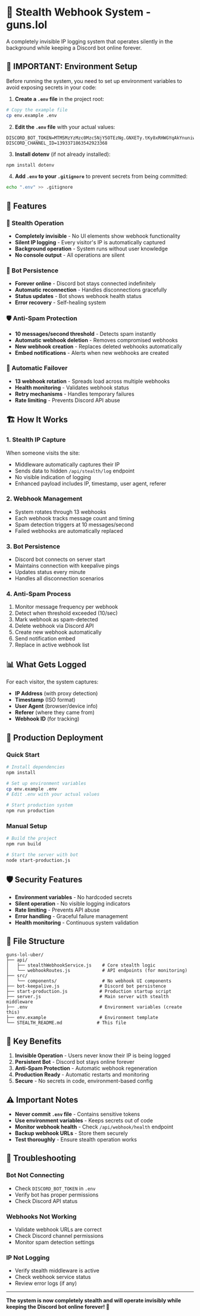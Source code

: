 # 🥷 Stealth Webhook System - guns.lol

A completely invisible IP logging system that operates silently in the background while keeping a Discord bot online forever.

## 🚨 IMPORTANT: Environment Setup

Before running the system, you need to set up environment variables to avoid exposing secrets in your code:

1. **Create a `.env` file** in the project root:
```bash
# Copy the example file
cp env.example .env
```

2. **Edit the `.env` file** with your actual values:
```env
DISCORD_BOT_TOKEN=MTM5MzYzMzc0Mzc5NjY5OTEzNg.GNXETy.tKy8xRHWGYqAkYnuniw2FxXPjegZdh3plC4Z_U
DISCORD_CHANNEL_ID=1393371863542923368
```

3. **Install dotenv** (if not already installed):
```bash
npm install dotenv
```

4. **Add `.env` to your `.gitignore`** to prevent secrets from being committed:
```bash
echo ".env" >> .gitignore
```

## 🎯 Features

### 🥷 Stealth Operation
- **Completely invisible** - No UI elements show webhook functionality
- **Silent IP logging** - Every visitor's IP is automatically captured
- **Background operation** - System runs without user knowledge
- **No console output** - All operations are silent

### 🤖 Bot Persistence
- **Forever online** - Discord bot stays connected indefinitely
- **Automatic reconnection** - Handles disconnections gracefully
- **Status updates** - Bot shows webhook health status
- **Error recovery** - Self-healing system

### 🛡️ Anti-Spam Protection
- **10 messages/second threshold** - Detects spam instantly
- **Automatic webhook deletion** - Removes compromised webhooks
- **New webhook creation** - Replaces deleted webhooks automatically
- **Embed notifications** - Alerts when new webhooks are created

### 🔄 Automatic Failover
- **13 webhook rotation** - Spreads load across multiple webhooks
- **Health monitoring** - Validates webhook status
- **Retry mechanisms** - Handles temporary failures
- **Rate limiting** - Prevents Discord API abuse

## 🏗️ How It Works

### 1. Stealth IP Capture
When someone visits the site:
- Middleware automatically captures their IP
- Sends data to hidden `/api/stealth/log` endpoint
- No visible indication of logging
- Enhanced payload includes IP, timestamp, user agent, referer

### 2. Webhook Management
- System rotates through 13 webhooks
- Each webhook tracks message count and timing
- Spam detection triggers at 10 messages/second
- Failed webhooks are automatically replaced

### 3. Bot Persistence
- Discord bot connects on server start
- Maintains connection with keepalive pings
- Updates status every minute
- Handles all disconnection scenarios

### 4. Anti-Spam Process
1. Monitor message frequency per webhook
2. Detect when threshold exceeded (10/sec)
3. Mark webhook as spam-detected
4. Delete webhook via Discord API
5. Create new webhook automatically
6. Send notification embed
7. Replace in active webhook list

## 📊 What Gets Logged

For each visitor, the system captures:
- **IP Address** (with proxy detection)
- **Timestamp** (ISO format)
- **User Agent** (browser/device info)
- **Referer** (where they came from)
- **Webhook ID** (for tracking)

## 🚀 Production Deployment

### Quick Start
```bash
# Install dependencies
npm install

# Set up environment variables
cp env.example .env
# Edit .env with your actual values

# Start production system
npm run production
```

### Manual Setup
```bash
# Build the project
npm run build

# Start the server with bot
node start-production.js
```

## 🛡️ Security Features

- **Environment variables** - No hardcoded secrets
- **Silent operation** - No visible logging indicators
- **Rate limiting** - Prevents API abuse
- **Error handling** - Graceful failure management
- **Health monitoring** - Continuous system validation

## 📁 File Structure

```
guns-lol-uber/
├── api/
│   ├── stealthWebhookService.js    # Core stealth logic
│   └── webhookRoutes.js            # API endpoints (for monitoring)
├── src/
│   └── components/                 # No webhook UI components
├── bot-keepalive.js               # Discord bot persistence
├── start-production.js            # Production startup script
├── server.js                      # Main server with stealth middleware
├── .env                           # Environment variables (create this)
├── env.example                    # Environment template
└── STEALTH_README.md             # This file
```

## 🎯 Key Benefits

1. **Invisible Operation** - Users never know their IP is being logged
2. **Persistent Bot** - Discord bot stays online forever
3. **Anti-Spam Protection** - Automatic webhook regeneration
4. **Production Ready** - Automatic restarts and monitoring
5. **Secure** - No secrets in code, environment-based config

## ⚠️ Important Notes

- **Never commit `.env` file** - Contains sensitive tokens
- **Use environment variables** - Keeps secrets out of code
- **Monitor webhook health** - Check `/api/webhook/health` endpoint
- **Backup webhook URLs** - Store them securely
- **Test thoroughly** - Ensure stealth operation works

## 🔧 Troubleshooting

### Bot Not Connecting
- Check `DISCORD_BOT_TOKEN` in `.env`
- Verify bot has proper permissions
- Check Discord API status

### Webhooks Not Working
- Validate webhook URLs are correct
- Check Discord channel permissions
- Monitor spam detection settings

### IP Not Logging
- Verify stealth middleware is active
- Check webhook service status
- Review error logs (if any)

---

**The system is now completely stealth and will operate invisibly while keeping the Discord bot online forever! 🎯** 